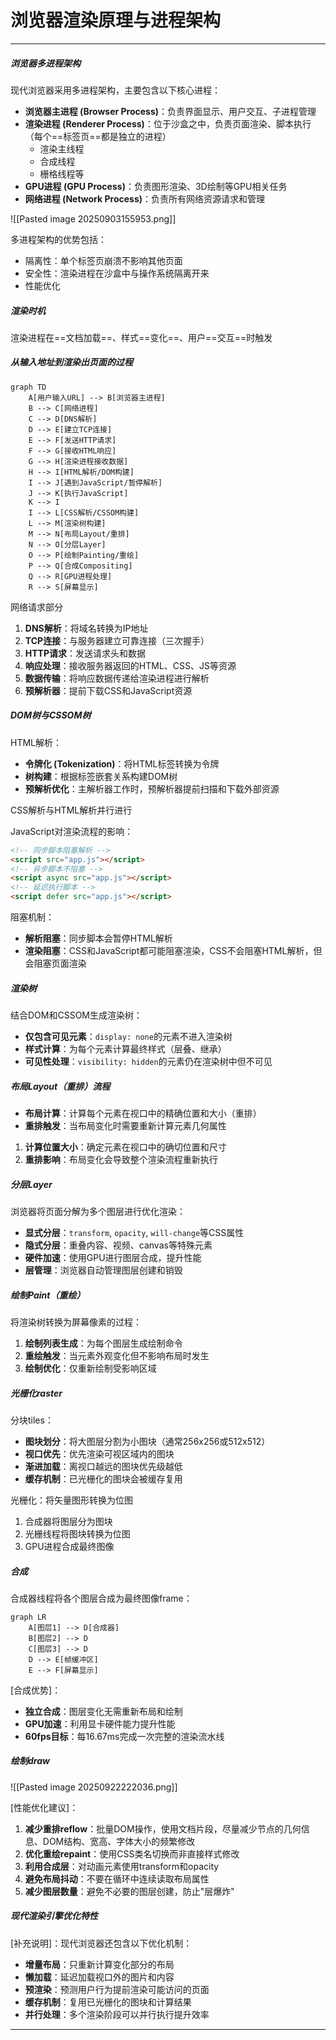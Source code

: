 # 浏览器渲染原理与进程架构
---
##### 浏览器多进程架构
现代浏览器采用多进程架构，主要包含以下核心进程：
- **浏览器主进程 (Browser Process)**：负责界面显示、用户交互、子进程管理
- **渲染进程 (Renderer Process)**：位于沙盒之中，负责页面渲染、脚本执行（每个==标签页==都是独立的进程）
	- 渲染主线程
	- 合成线程
	- 栅格线程等
- **GPU进程 (GPU Process)**：负责图形渲染、3D绘制等GPU相关任务
- **网络进程 (Network Process)**：负责所有网络资源请求和管理

![[Pasted image 20250903155953.png]]

多进程架构的优势包括：
- 隔离性：单个标签页崩溃不影响其他页面
- 安全性：渲染进程在沙盒中与操作系统隔离开来
- 性能优化

##### 渲染时机
渲染进程在==文档加载==、样式==变化==、用户==交互==时触发

##### 从输入地址到渲染出页面的过程
```mermaid
graph TD
    A[用户输入URL] --> B[浏览器主进程]
    B --> C[网络进程]
    C --> D[DNS解析]
    D --> E[建立TCP连接]
    E --> F[发送HTTP请求]
    F --> G[接收HTML响应]
    G --> H[渲染进程接收数据]
    H --> I[HTML解析/DOM构建]
    I --> J[遇到JavaScript/暂停解析]
    J --> K[执行JavaScript]
    K --> I
    I --> L[CSS解析/CSSOM构建]
    L --> M[渲染树构建]
    M --> N[布局Layout/重排]
    N --> O[分层Layer]
    O --> P[绘制Painting/重绘]
    P --> Q[合成Compositing]
    Q --> R[GPU进程处理]
    R --> S[屏幕显示]
```

网络请求部分
1. **DNS解析**：将域名转换为IP地址
2. **TCP连接**：与服务器建立可靠连接（三次握手）
3. **HTTP请求**：发送请求头和数据
4. **响应处理**：接收服务器返回的HTML、CSS、JS等资源
5. **数据传输**：将响应数据传递给渲染进程进行解析
6. **预解析器**：提前下载CSS和JavaScript资源
##### DOM树与CSSOM树
HTML解析：
- **令牌化 (Tokenization)**：将HTML标签转换为令牌
- **树构建**：根据标签嵌套关系构建DOM树
- **预解析优化**：主解析器工作时，预解析器提前扫描和下载外部资源

CSS解析与HTML解析并行进行

JavaScript对渲染流程的影响：
```html
<!-- 同步脚本阻塞解析 -->
<script src="app.js"></script>
<!-- 异步脚本不阻塞 -->
<script async src="app.js"></script>
<!-- 延迟执行脚本 -->
<script defer src="app.js"></script>
```
阻塞机制：
- **解析阻塞**：同步脚本会暂停HTML解析
- **渲染阻塞**：CSS和JavaScript都可能阻塞渲染，CSS不会阻塞HTML解析，但会阻塞页面渲染

##### 渲染树
结合DOM和CSSOM生成渲染树：
- **仅包含可见元素**：`display: none`的元素不进入渲染树
- **样式计算**：为每个元素计算最终样式（层叠、继承）
- **可见性处理**：`visibility: hidden`的元素仍在渲染树中但不可见
##### 布局Layout（重排）流程
- **布局计算**：计算每个元素在视口中的精确位置和大小（重排）
- **重排触发**：当布局变化时需要重新计算元素几何属性

1. **计算位置大小**：确定元素在视口中的确切位置和尺寸
2. **重排影响**：布局变化会导致整个渲染流程重新执行

##### 分层Layer
浏览器将页面分解为多个图层进行优化渲染：
- **显式分层**：`transform`, `opacity`, `will-change`等CSS属性
- **隐式分层**：重叠内容、视频、canvas等特殊元素
- **硬件加速**：使用GPU进行图层合成，提升性能
- **层管理**：浏览器自动管理图层创建和销毁

##### 绘制Paint（重绘）
将渲染树转换为屏幕像素的过程：
1. **绘制列表生成**：为每个图层生成绘制命令
2. **重绘触发**：当元素外观变化但不影响布局时发生
3. **绘制优化**：仅重新绘制受影响区域

##### 光栅化raster
分块tiles：
- **图块划分**：将大图层分割为小图块（通常256x256或512x512）
- **视口优先**：优先渲染可视区域内的图块
- **渐进加载**：离视口越远的图块优先级越低
- **缓存机制**：已光栅化的图块会被缓存复用

光栅化：将矢量图形转换为位图
1. 合成器将图层分为图块
2. 光栅线程将图块转换为位图
3. GPU进程合成最终图像

##### 合成
合成器线程将各个图层合成为最终图像frame：
```mermaid
graph LR
    A[图层1] --> D[合成器]
    B[图层2] --> D
    C[图层3] --> D
    D --> E[帧缓冲区]
    E --> F[屏幕显示]
```

[合成优势]：
- **独立合成**：图层变化无需重新布局和绘制
- **GPU加速**：利用显卡硬件能力提升性能
- **60fps目标**：每16.67ms完成一次完整的渲染流水线

##### 绘制draw
![[Pasted image 20250922222036.png]]

[性能优化建议]：
1. **减少重排reflow**：批量DOM操作，使用文档片段，尽量减少节点的几何信息、DOM结构、宽高、字体大小的频繁修改
2. **优化重绘repaint**：使用CSS类名切换而非直接样式修改
3. **利用合成层**：对动画元素使用transform和opacity
4. **避免布局抖动**：不要在循环中连续读取布局属性
5. **减少图层数量**：避免不必要的图层创建，防止"层爆炸"

##### 现代渲染引擎优化特性
[补充说明]：现代浏览器还包含以下优化机制：
- **增量布局**：只重新计算变化部分的布局
- **懒加载**：延迟加载视口外的图片和内容
- **预渲染**：预测用户行为提前渲染可能访问的页面
- **缓存机制**：复用已光栅化的图块和计算结果
- **并行处理**：多个渲染阶段可以并行执行提升效率

---